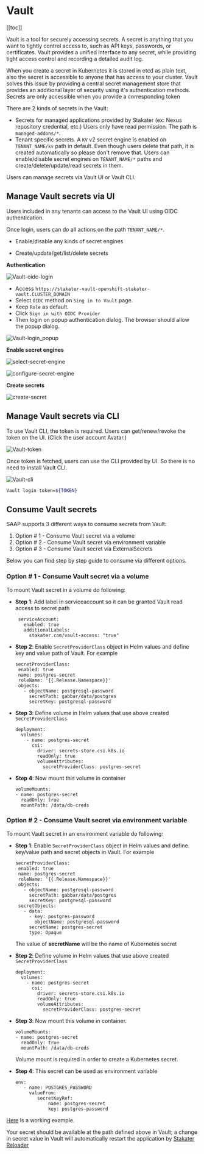# Vault

[[toc]]

Vault is a tool for securely accessing secrets. A secret is anything that you want to tightly control access to, such as API keys, passwords, or certificates. 
Vault provides a unified interface to any secret, while providing tight access control and recording a detailed audit log.

When you create a secret in Kubernetes it is stored in etcd as plain text, also the secret is accessible to anyone that has access to your cluster. Vault solves this issue by providing a central secret management store that provides an additional layer of security using it's authentication methods. Secrets are only accessible when you provide a corresponding token

There are 2 kinds of secrets in the Vault:

* Secrets for managed applications provided by Stakater (ex: Nexus repository credential, etc.)
  Users only have read permission.
  The path is `managed-addons/*`.
* Tenant specific secrets.
  A `KV` v2 secret engine is enabled on `TENANT_NAME/kv` path in default. Even though users delete that path, it is created automatically so please don't remove that.
  Users can enable/disable secret engines on `TENANT_NAME/*` paths and create/delete/update/read secrets in them.

Users can manage secrets via Vault UI or Vault CLI.

## Manage Vault secrets via UI

Users included in any tenants can access to the Vault UI using OIDC authentication.

Once login, users can do all actions on the path `TENANT_NAME/*`.

- Enable/disable any kinds of secret engines

- Create/update/get/list/delete secrets

**Authentication**

![Vault-oidc-login](./images/vault_oidc_login.png)

* Access `https://stakater-vault-openshift-stakater-vault.CLUSTER_DOMAIN`
* Select `OIDC` method on `Sing in to Vault` page.
* Keep `Role` as default.
* Click `Sign in with OIDC Provider`
* Then login on popup authentication dialog. The browser should allow the popup dialog.

![Vault-login_popup](./images/login_popup.png)

**Enable secret engines**

![select-secret-engine](./images/select_secret_engine.png)

![configure-secret-engine](./images/configure_secret_engine.png)

**Create secrets**

![create-secret](./images/create_secret.png)

## Manage Vault secrets via CLI

To use Vault CLI, the token is required. Users can get/renew/revoke the token on the UI. (Click the user account Avatar.)

![Vault-token](./images/Vault_token.png)

Once token is fetched, users can use the CLI provided by UI. So there is no need to install Vault CLI.

![Vault-cli](./images/vault_cli.png)


```bash
Vault login token=${TOKEN}
```

## Consume Vault secrets

SAAP supports 3 different ways to consume secrets from Vault:

1. Option # 1 - Consume Vault secret via a volume
2. Option # 2 - Consume Vault secret via environment variable
3. Option # 3 - Consume Vault secret via ExternalSecrets

Below you can find step by step guide to consume via different options.

### Option # 1 - Consume Vault secret via a volume

To mount Vault secret in a volume do following:

- **Step 1**: Add label in serviceaccount so it can be granted Vault read access to secret path

     ```
      serviceAccount:
        enabled: true
        additionalLabels: 
          stakater.com/vault-access: "true"
     ```

- **Step 2**: Enable ```SecretProviderClass``` object in Helm values and define key and value path of Vault. For example

     ```
     secretProviderClass:
      enabled: true
      name: postgres-secret
      roleName: '{{.Release.Namespace}}'
      objects: 
        - objectName: postgresql-password
          secretPath: gabbar/data/postgres
          secretKey: postgresql-password
     ``` 

- **Step 3**: Define volume in Helm values that use above created ```SecretProviderClass```
  
     ```
     deployment:
       volumes: 
         - name: postgres-secret
           csi:
             driver: secrets-store.csi.k8s.io
             readOnly: true
             volumeAttributes:
               secretProviderClass: postgres-secret
     ```
    
- **Step 4**: Now mount this volume in container
  
     ```
     volumeMounts:
     - name: postgres-secret
       readOnly: true
       mountPath: /data/db-creds
     ```

### Option # 2 - Consume Vault secret via environment variable

To mount Vault secret in an environment variable do following:

- **Step 1**: Enable ```SecretProviderClass``` object in Helm values and define key/value path and secret objects in Vault. For example

     ```
     secretProviderClass:
      enabled: true
      name: postgres-secret
      roleName: '{{.Release.Namespace}}'
      objects: 
        - objectName: postgresql-password
          secretPath: gabbar/data/postgres
          secretKey: postgresql-password
      secretObjects:
        - data:
          - key: postgres-password
            objectName: postgresql-password
          secretName: postgres-secret
          type: Opaque 
     ``` 
   
   The value of **secretName** will be the name of Kubernetes secret

- **Step 2**: Define volume in Helm values that use above created ```SecretProviderClass```
  
     ```
     deployment:
       volumes: 
         - name: postgres-secret
           csi:
             driver: secrets-store.csi.k8s.io
             readOnly: true
             volumeAttributes:
               secretProviderClass: postgres-secret
     ```

- **Step 3**: Now mount this volume in container. 
  
     ```
     volumeMounts:
     - name: postgres-secret
       readOnly: true
       mountPath: /data/db-creds
     ```
  
  Volume mount is required in order to create a Kubernetes secret.

- **Step 4**: This secret can be used as environment variable 

     ```
     env:
        - name: POSTGRES_PASSWORD
          valueFrom:
             secretKeyRef:
                 name: postgres-secret
                 key: postgres-password
     ```

[Here](https://github.com/stakater-lab/stakater-nordmart-review/blob/main/deploy/values.yaml#L24) is a working example.

Your secret should be available at the path defined above in Vault; a change in secret value in Vault will automatically restart the application by [Stakater Reloader](https://github.com/stakater/Reloader)
